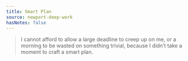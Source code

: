 ```yaml
---
title: Smart Plan
source: newport-deep-work
hasNotes: false
---
```


> I cannot afford to allow a large deadline to creep up on me, or a morning to be wasted on something trivial, because I didn’t take a moment to craft a smart plan.
